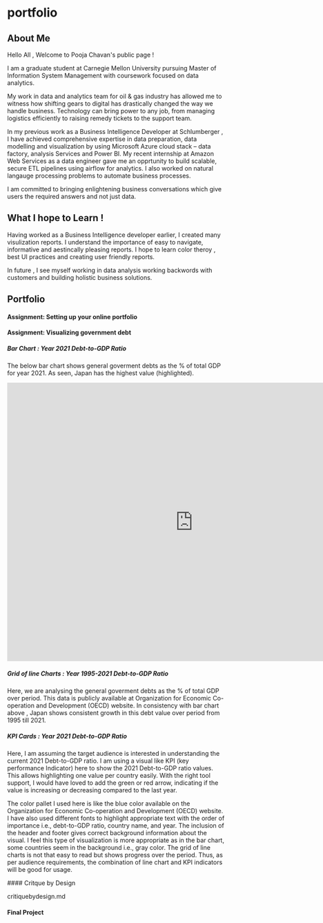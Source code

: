 # portfolio

## About Me

Hello All , 
Welcome to Pooja Chavan's public page ! 

I am a graduate student at Carnegie Mellon University pursuing Master of Information System Management with coursework focused on data analytics. 

My work in data and analytics team for oil & gas industry has allowed me to witness how shifting gears to digital has drastically changed the way we handle business. Technology can bring power to any job, from managing logistics efficiently to raising remedy tickets to the support team. 

In my previous work as a Business Intelligence Developer at Schlumberger , I have achieved comprehensive expertise in data preparation, data modelling and visualization by using Microsoft Azure cloud stack – data factory, analysis Services and Power BI. My recent internship at Amazon Web Services as a data engineer gave me an opprtunity to build scalable, secure ETL pipelines using airflow for analytics. I also worked on natural langauge processing problems to automate business processes.

I am committed to bringing enlightening business conversations which give users the required answers and not just data.


## What I hope to Learn !

Having worked as a Business Intelligence developer earlier, I created many visulization reports. I understand the importance of easy to navigate, informative and aestincally pleasing reports. I hope to learn color theroy , best UI practices and creating user friendly reports.

In future , I see myself working in data analysis working backwords with customers and building holistic business solutions.

## Portfolio 

#### Assignment: Setting up your online portfolio

#### Assignment: Visualizing government debt

##### Bar Chart : Year 2021 Debt-to-GDP Ratio
The below bar chart shows general goverment debts as the % of total GDP for year 2021. As seen, Japan has the highest value (highlighted).

<iframe src="https://data.oecd.org/chart/6Ogl" width="860" height="645" style="border: 0" mozallowfullscreen="true" webkitallowfullscreen="true" allowfullscreen="true"><a href="https://data.oecd.org/chart/6Ogl" target="_blank">OECD Chart: General government debt, Total, % of GDP, Annual, 2021</a></iframe>

##### Grid of line Charts : Year 1995-2021 Debt-to-GDP Ratio
Here, we are analysing the general goverment debts as the % of total GDP over period. This data is publicly available at Organization for Economic Co-operation and Development (OECD) website. In consistency with bar chart above , Japan shows consistent growth in this debt value over period from 1995 till 2021.

<div class="flourish-embed flourish-chart" data-src="visualisation/11154522"><script src="https://public.flourish.studio/resources/embed.js"></script></div>

##### KPI Cards : Year 2021 Debt-to-GDP Ratio

Here, I am assuming the target audience is interested in understanding the current 2021 Debt-to-GDP ratio. I am using a visual like KPI (key performance Indicator) here to show the 2021 Debt-to-GDP ratio values. This allows highlighting one value per country easily. With the right tool support, I would have loved to add the green or red arrow, indicating if the value is increasing or decreasing compared to the last year.

The color pallet I used here is like the blue color available on the Organization for Economic Co-operation and Development (OECD) website. I have also used different fonts to highlight appropriate text with the order of importance i.e., debt-to-GDP ratio, country name, and year. The inclusion of the header and footer gives correct background information about the visual. I feel this type of visualization is more appropriate as in the bar chart, some countries seem in the background i.e., gray color. The grid of line charts is not that easy to read but shows progress over the period. Thus, as per audience requirements, the combination of line chart and KPI indicators will be good for usage. 


<div class="flourish-embed flourish-cards" data-src="visualisation/11154734"><script src="https://public.flourish.studio/resources/embed.js"></script></div>
#### Critque by Design

critiquebydesign.md

#### Final Project 
